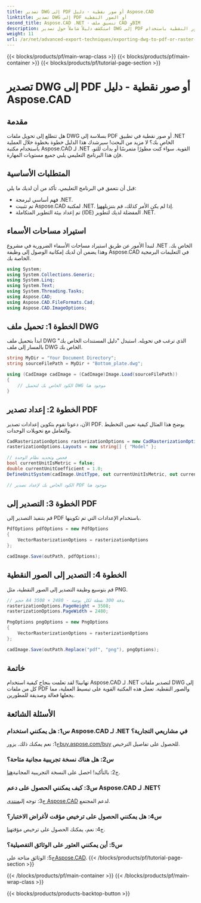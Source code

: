 ```yaml
---
title: تصدير DWG إلى PDF أو صور نقطية - دليل Aspose.CAD
linktitle: تصدير DWG إلى PDF أو الصور النقطية
second_title: Aspose.CAD .NET - تنسيق ملف CAD وBIM
description: استكشف دليلاً شاملاً حول تصدير DWG إلى PDF أو الصور النقطية باستخدام Aspose.CAD لـ .NET. تعرف على الخطوات والمتطلبات الأساسية وتدرب على هذه المكتبة القوية.
weight: 11
url: /ar/net/advanced-export-techniques/exporting-dwg-to-pdf-or-raster-images/
---
```


{{< blocks/products/pf/main-wrap-class >}}
{{< blocks/products/pf/main-container >}}
{{< blocks/products/pf/tutorial-page-section >}}

# تصدير DWG إلى PDF أو صور نقطية - دليل Aspose.CAD

## مقدمة

هل تتطلع إلى تحويل ملفات DWG بسلاسة إلى PDF أو صور نقطية في تطبيق .NET الخاص بك؟ لا مزيد من البحث! سيرشدك هذا الدليل خطوة بخطوة خلال العملية باستخدام مكتبة Aspose.CAD لـ .NET القوية. سواء كنت مطورًا متمرسًا أو بدأت للتو، فإن هذا البرنامج التعليمي يلبي جميع مستويات المهارة.

## المتطلبات الأساسية

قبل أن نتعمق في البرنامج التعليمي، تأكد من أن لديك ما يلي:

- فهم أساسي لبرمجة .NET.
-  تم تثبيت Aspose.CAD لمكتبة .NET. إذا لم يكن الأمر كذلك، قم بتنزيله[هنا](https://releases.aspose.com/cad/net/).
- تم إعداد بيئة التطوير المتكاملة (IDE) المفضلة لديك لتطوير .NET.

## استيراد مساحات الأسماء

لنبدأ الأمور عن طريق استيراد مساحات الأسماء الضرورية في مشروع .NET الخاص بك. وهذا يضمن أن لديك إمكانية الوصول إلى وظيفة Aspose.CAD في التعليمات البرمجية الخاصة بك.

```csharp
using System;
using System.Collections.Generic;
using System.Linq;
using System.Text;
using System.Threading.Tasks;
using Aspose.CAD;
using Aspose.CAD.FileFormats.Cad;
using Aspose.CAD.ImageOptions;
```

## الخطوة 1: تحميل ملف DWG

ابدأ بتحميل ملف DWG الذي ترغب في تحويله. استبدل "دليل المستندات الخاص بك" بالمسار إلى ملف DWG الخاص بك.

```csharp
string MyDir = "Your Document Directory";
string sourceFilePath = MyDir + "Bottom_plate.dwg";

using (CadImage cadImage = (CadImage)Image.Load(sourceFilePath))
{
    // الكود الخاص بك لتحميل DWG موجود هنا
}
```

## الخطوة 2: إعداد تصدير PDF

الآن، دعونا نقوم بتكوين إعدادات تصدير PDF. يوضح هذا المثال كيفية تعيين التخطيط والتعامل مع تحويلات الوحدات.

```csharp
CadRasterizationOptions rasterizationOptions = new CadRasterizationOptions();
rasterizationOptions.Layouts = new string[] { "Model" };

// فحص وتحديد نظام الوحدة
bool currentUnitIsMetric = false;
double currentUnitCoefficient = 1.0;
DefineUnitSystem(cadImage.UnitType, out currentUnitIsMetric, out currentUnitCoefficient);

// الكود الخاص بك لإعداد تصدير PDF موجود هنا
```

## الخطوة 3: التصدير إلى PDF

قم بتنفيذ التصدير إلى PDF باستخدام الإعدادات التي تم تكوينها.

```csharp
PdfOptions pdfOptions = new PdfOptions
{
    VectorRasterizationOptions = rasterizationOptions
};

cadImage.Save(outPath, pdfOptions);
```

## الخطوة 4: التصدير إلى الصور النقطية

قم بتوسيع وظيفة التصدير إلى الصور النقطية، مثل PNG.

```csharp
// حجم A4 بدقة 300 نقطة لكل بوصة - 2480 × 3508
rasterizationOptions.PageHeight = 3508;
rasterizationOptions.PageWidth = 2480;

PngOptions pngOptions = new PngOptions
{
    VectorRasterizationOptions = rasterizationOptions
};

cadImage.Save(outPath.Replace("pdf", "png"), pngOptions);
```

## خاتمة

تهانينا! لقد تعلمت بنجاح كيفية استخدام Aspose.CAD لـ .NET لتصدير ملفات DWG إلى كل من ملفات PDF والصور النقطية. تعمل هذه المكتبة القوية على تبسيط العملية، مما يجعلها فعالة وصديقة للمطورين.

## الأسئلة الشائعة

### س1: هل يمكنني استخدام Aspose.CAD لـ .NET في مشاريعي التجارية؟

 ج1: نعم يمكنك ذلك. يزور[buy.aspose.com/buy](https://purchase.aspose.com/buy) للحصول على تفاصيل الترخيص.

### س2: هل هناك نسخة تجريبية مجانية متاحة؟

 ج2: بالتأكيد! احصل على النسخة التجريبية المجانية[هنا](https://releases.aspose.com/).

### س3: كيف يمكنني الحصول على دعم Aspose.CAD لـ .NET؟

 ج3: توجه إلى[منتدى Aspose.CAD](https://forum.aspose.com/c/cad/19) لدعم المجتمع.

### س4: هل يمكنني الحصول على ترخيص مؤقت لأغراض الاختبار؟

 ج4: نعم، يمكنك الحصول على ترخيص مؤقت[هنا](https://purchase.aspose.com/temporary-license/).

### س5: أين يمكنني العثور على الوثائق التفصيلية؟

 ج5: الوثائق متاحة على[Aspose.CAD](https://reference.aspose.com/cad/net/).
{{< /blocks/products/pf/tutorial-page-section >}}

{{< /blocks/products/pf/main-container >}}
{{< /blocks/products/pf/main-wrap-class >}}

{{< blocks/products/products-backtop-button >}}
